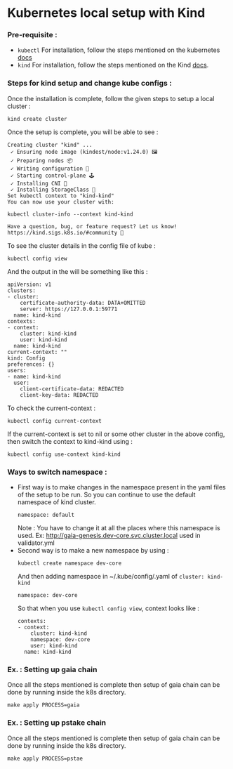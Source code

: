 <!--
order: 1
-->

# Kubernetes local setup with Kind

### Pre-requisite : 
- `kubectl` For installation, follow the steps mentioned on the kubernetes [docs](https://kubernetes.io/docs/tasks/tools/)
- `kind` For installation, follow the steps mentioned on the Kind [docs](https://kind.sigs.k8s.io/docs/user/quick-start/#installation). 

### Steps for kind setup and change kube configs :

Once the installation is complete, follow the given steps to setup a local cluster :
```commandline
kind create cluster
```

Once the setup is complete, you will be able to see : 
```commandline
Creating cluster "kind" ...
 ✓ Ensuring node image (kindest/node:v1.24.0) 🖼
 ✓ Preparing nodes 📦
 ✓ Writing configuration 📜
 ✓ Starting control-plane 🕹️
 ✓ Installing CNI 🔌
 ✓ Installing StorageClass 💾
Set kubectl context to "kind-kind"
You can now use your cluster with:

kubectl cluster-info --context kind-kind

Have a question, bug, or feature request? Let us know! https://kind.sigs.k8s.io/#community 🙂
```

To see the cluster details in the config file of kube : 
```commandline
kubectl config view
```
And the output in the will be something like this : 
```commandline
apiVersion: v1
clusters:
- cluster:
    certificate-authority-data: DATA+OMITTED
    server: https://127.0.0.1:59771
  name: kind-kind
contexts:
- context:
    cluster: kind-kind
    user: kind-kind
  name: kind-kind
current-context: ""
kind: Config
preferences: {}
users:
- name: kind-kind
  user:
    client-certificate-data: REDACTED
    client-key-data: REDACTED
```

To check the current-context :
```commandline
kubectl config current-context
```

If the current-context is set to nil or some other cluster in the above config, then switch the context to kind-kind using :
```commandline
kubectl config use-context kind-kind
```

### Ways to switch namespace :  
- First way is to make changes in the namespace present in the yaml files of the setup to be run. 
  So you can continue to use the default namespace of kind cluster.
    ```
    namespace: default
    ```
  Note : You have to change it at all the places where this namespace is used. Ex: http://gaia-genesis.dev-core.svc.cluster.local used in validator.yml
- Second way is to make a new namespace by using :
   ```commandline
   kubectl create namespace dev-core
   ```
  And then adding namespace in ~/.kube/config/<kube-config>.yaml of `cluster: kind-kind`
   ```
   namespace: dev-core
   ```
  So that when you use `kubectl config view`, context looks like :
   ```
   contexts:
   - context:
       cluster: kind-kind
       namespace: dev-core
       user: kind-kind
     name: kind-kind 
   ```

### Ex. : Setting up gaia chain
Once all the steps mentioned is complete then setup of gaia chain can be done by running inside the k8s directory.
```commandline
make apply PROCESS=gaia
```

### Ex. : Setting up pstake chain
Once all the steps mentioned is complete then setup of gaia chain can be done by running inside the k8s directory.
```commandline
make apply PROCESS=pstae
```
